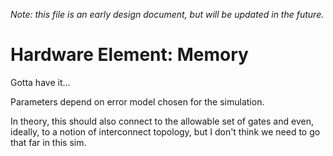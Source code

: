 
*Note: this file is an early design document, but will be updated in the future.*

# Hardware Element: Memory #

Gotta have it...

Parameters depend on error model chosen for the simulation.

In theory, this should also connect to the allowable set of gates and
even, ideally, to a notion of interconnect topology, but I don't think
we need to go that far in this sim.

